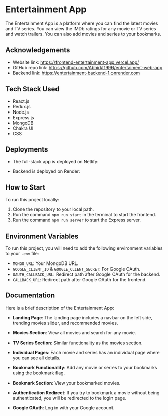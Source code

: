 # Entertainment App

The Entertainment App is a platform where you can find the latest movies and TV series. You can view the IMDb ratings for any movie or TV series and watch trailers. You can also add movies and series to your bookmarks.
 
## Acknowledgements

- Website link: https://frontend-entertainment-app.vercel.app/
- GitHub repo link: https://github.com/Abhirkt1996/entertaiment-web-app
- Backend link: https://entertainment-backend-1.onrender.com 

## Tech Stack Used

- React.js
- Redux.js
- Node.js
- Express.js
- MongoDB
- Chakra UI
- CSS

## Deployments

- The full-stack app is deployed on Netlify:  
  

- Backend is deployed on Render:  
  

## How to Start

To run this project locally:

1. Clone the repository to your local path.
2. Run the command `npm run start` in the terminal to start the frontend.
3. Run the command `npm run server` to start the Express server.

## Environment Variables

To run this project, you will need to add the following environment variables to your `.env` file:

- `MONGO_URL`: Your MongoDB URL.
- `GOOGLE_CLIENT_ID` & `GOOGLE_CLIENT_SECRET`: For Google OAuth.
- `OAUTH_CALLBACK_URL`: Redirect path after Google OAuth for the backend.
- `CALLBACK_URL`: Redirect path after Google OAuth for the frontend.

## Documentation

Here is a brief description of the Entertainment App:

- **Landing Page**: The landing page includes a navbar on the left side, trending movies slider, and recommended movies.
  

- **Movies Section**: View all movies and search for any movie.

- **TV Series Section**: Similar functionality as the movies section.
 
- **Individual Pages**: Each movie and series has an individual page where you can see all details.
 
- **Bookmark Functionality**: Add any movie or series to your bookmarks using the bookmark flag.

- **Bookmark Section**: View your bookmarked movies.

- **Authentication Redirect**: If you try to bookmark a movie without being authenticated, you will be redirected to the login page.
 
- **Google OAuth**: Log in with your Google account.


